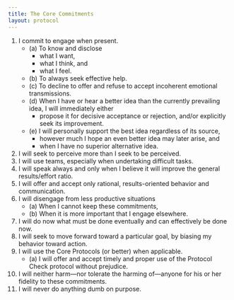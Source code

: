 ```yaml
---
title: The Core Commitments
layout: protocol
---
```

1. I commit to engage when present.
    * (a) To know and disclose
        * what I want,
        * what I think, and
        * what I feel.
    * (b) To always seek effective help.
    * (c) To decline to offer and refuse to accept incoherent emotional transmissions.
    * (d) When I have or hear a better idea than the currently prevailing idea, I will immediately either
        * propose it for decisive acceptance or rejection, and/or explicitly seek its improvement.
    * (e) I will personally support the best idea regardless of its source,
        * however much I hope an even better idea may later arise, and
        * when I have no superior alternative idea.
2. I will seek to perceive more than I seek to be perceived.
3. I will use teams, especially when undertaking difficult tasks.
4. I will speak always and only when I believe it will improve the general results/effort ratio.
5. I will offer and accept only rational, results-oriented behavior and communication.
6. I will disengage from less productive situations
    * (a) When I cannot keep these commitments,
    * (b) When it is more important that I engage elsewhere.
7. I will do now what must be done eventually and can effectively be done now.
8. I will seek to move forward toward a particular goal, by biasing my behavior toward action.
9. I will use the Core Protocols (or better) when applicable.
    * (a) I will offer and accept timely and proper use of the Protocol Check protocol without prejudice.
10. I will neither harm—nor tolerate the harming of—anyone for his or her fidelity to these commitments.
11. I will never do anything dumb on purpose.
